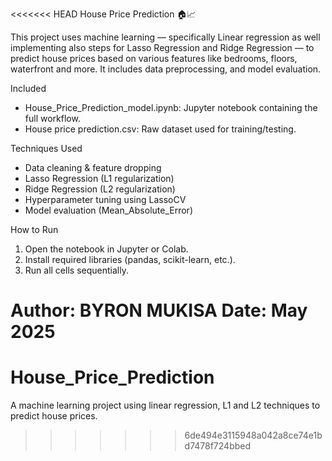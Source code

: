 <<<<<<< HEAD
House Price Prediction 🏠📈

This project uses machine learning — specifically Linear regression as well implementing also steps for Lasso Regression and Ridge Regression — to predict house prices based on various features like bedrooms, floors, waterfront and more. It includes data preprocessing, and model evaluation.

Included
- House_Price_Prediction_model.ipynb: Jupyter notebook containing the full workflow.
- House price prediction.csv: Raw dataset used for training/testing.

Techniques Used
- Data cleaning & feature dropping
- Lasso Regression (L1 regularization)
- Ridge Regression (L2 regularization)
- Hyperparameter tuning using LassoCV
- Model evaluation (Mean_Absolute_Error)

How to Run
1. Open the notebook in Jupyter or Colab.
2. Install required libraries (pandas, scikit-learn, etc.).
3. Run all cells sequentially.

Author: BYRON MUKISA 
Date: May 2025  
=======
# House_Price_Prediction
A machine learning project using linear regression, L1 and L2 techniques to predict house prices.
>>>>>>> 6de494e3115948a042a8ce74e1bd7478f724bbed
